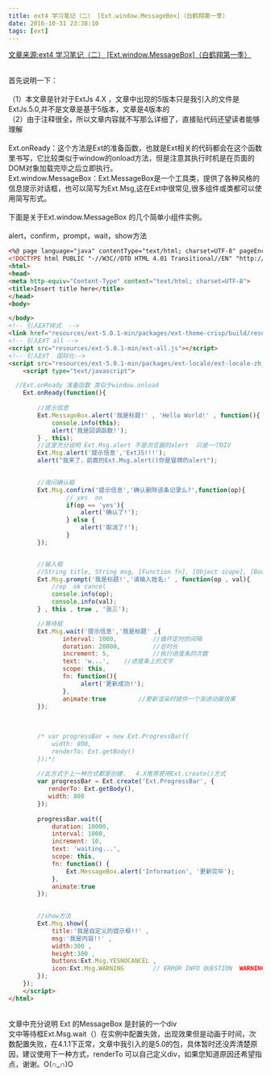 ```yaml
---
title: ext4 学习笔记（二） [Ext.window.MessageBox]（白鹤翔第一季）
date: 2016-10-31 23:38:10
tags: [ext]
---
```

[文章来源:ext4 学习笔记（二） [Ext.window.MessageBox]（白鹤翔第一季）](http://blog.csdn.net/u011229848/article/details/52988728)


<BR/>首先说明一下：
<BR/>
<BR/>（1）本文章是针对于ExtJs 4.X ，文章中出现的5版本只是我引入的文件是ExtJs.5.0,并不是文章是基于5版本，文章是4版本的
<BR/>（2）由于注释很全，所以文章内容就不写那么详细了，直接贴代码还望读者能够理解
<BR/>
<BR/>Ext.onReady：这个方法是Ext的准备函数，也就是Ext相关的代码都会在这个函数里书写，它比较类似于window的onload方法，但是注意其执行时机是在页面的DOM对象加载完毕之后立即执行。
<BR/>Ext.window.MessageBox：Ext.MessageBox是一个工具类，提供了各种风格的信息提示对话框，也可以简写为Ext.Msg,这在Ext中很常见,很多组件或类都可以使用简写形式。
<BR/>
<BR/>下面是关于Ext.window.MessageBox 的几个简单小组件实例。
<BR/>
<BR/>alert，confirm，prompt，wait，show方法
```html
<%@ page language="java" contentType="text/html; charset=UTF-8" pageEncoding="UTF-8"%>
<!DOCTYPE html PUBLIC "-//W3C//DTD HTML 4.01 Transitional//EN" "http://www.w3.org/TR/html4/loose.dtd">
<html>
<head>
<meta http-equiv="Content-Type" content="text/html; charset=UTF-8">
<title>Insert title here</title>
</head>
<body>

</body>
<!-- 引入EXT样式  -->
<link href="resources/ext-5.0.1-min/packages/ext-theme-crisp/build/resources/ext-theme-crisp-all.css" rel="stylesheet" />
<!-- 引入EXT all -->
<script src="resources/ext-5.0.1-min/ext-all.js"></script>
<!-- 引入EXT  国际化-->
<script src="resources/ext-5.0.1-min/packages/ext-locale/ext-locale-zh_CN.js"></script>
    <script type="text/javascript">

  //Ext.onReady 准备函数 类似于window.onload
    Ext.onReady(function(){
    	
     	//提示信息
    	Ext.MessageBox.alert('我是标题!' , 'Hello World!' , function(){
    		console.info(this);
    		alert('我是回调函数!');
    	} , this);
     	//这里充分说明 Ext.Msg.alert 不是浏览器的alert  只是一个DIV
    	Ext.Msg.alert('提示信息','ExtJS!!!');
    	alert("我来了，前面的Ext.Msg.alert()你是冒牌的alert");

    	
    	//询问确认框
    	Ext.Msg.confirm('提示信息','确认删除该条记录么?',function(op){
    			// yes  on
    			if(op == 'yes'){
    				alert('确认了!');
    			} else {
    				alert('取消了!');
    			}
    	});


    	//输入框
    	//String title, String msg, [Function fn], [Object scope], [Boolean/Number multiline], [String value]
    	Ext.Msg.prompt('我是标题!','请输入姓名:' , function(op , val){
    		//op  ok cancel
    		console.info(op);
    		console.info(val);
    	} , this , true , '张三');

    	//等待框 
    	Ext.Msg.wait('提示信息','我是标题' ,{
    		   interval: 1000, 			//循环定时的间隔
    		   duration: 20000,			//总时长
    		   increment: 5,			//执行进度条的次数
    		   text: 'w...',	//进度条上的文字
    		   scope: this,
    		   fn: function(){
    				alert('更新成功!');
    		   },
    		   animate:true			//更新渲染时提供一个渐进动画效果
    	}); 
    	
    	
    	
   		/* var progressBar = new Ext.ProgressBar({
   			width: 800,
   			renderTo: Ext.getBody()
   		});*/ 
   	
   		//此方式于上一种方式都是创建，  4.X推荐使用Ext.create()方式
    	var progressBar = Ext.create('Ext.ProgressBar', {
    	   renderTo: Ext.getBody(),
    	   width: 800
    	});
   		
   		progressBar.wait({
   			duration: 10000,
   			interval: 1000,
   			increment: 10,
   			text: 'waiting...',
   			scope: this,
   			fn: function() {
   				Ext.MessageBox.alert('Information', '更新完毕');
   			},
   			animate:true
   		}); 

    		
    	//show方法
    	Ext.Msg.show({
    		title:'我是自定义的提示框!!' , 
    		msg:'我是内容!!' , 
    		width:300 , 
    		height:300 ,
    		buttons:Ext.Msg.YESNOCANCEL ,
    		icon:Ext.Msg.WARNING		// ERROR INFO QUESTION  WARNING
    	}); 
    });
    </script>
</html>
```
<BR/>文章中充分说明 Ext 的MessageBox 是封装的一个div
<BR/>文中等待框Ext.Msg.wait（）在实例中配置失效，出现效果但是动画于时间，次数配置失败，在4.1.1下正常，文章中我引入的是5.0的包，具体暂时还没弄清楚原因，建议使用下一种方式，renderTo 可以自己定义div，如果您知道原因还希望指点，谢谢。O(∩_∩)O